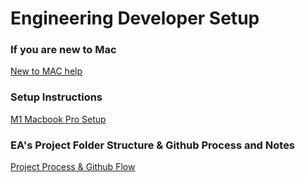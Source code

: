 # Engineering Developer Setup


### If you are new to Mac
[New to MAC help](pages/newtomac.md)

### Setup Instructions
[M1 Macbook Pro Setup](pages/m1-setup.md)

### EA's Project Folder Structure & Github Process and Notes
[Project Process & Github Flow](pages/projects.md)

